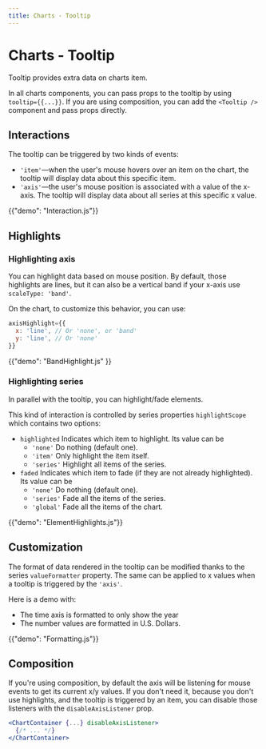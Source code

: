 ```yaml
---
title: Charts - Tooltip
---
```


# Charts - Tooltip

<p class="description">Tooltip provides extra data on charts item.</p>

In all charts components, you can pass props to the tooltip by using `tooltip={{...}}`.
If you are using composition, you can add the `<Tooltip />` component and pass props directly.

## Interactions

The tooltip can be triggered by two kinds of events:

- `'item'`—when the user's mouse hovers over an item on the chart, the tooltip will display data about this specific item.
- `'axis'`—the user's mouse position is associated with a value of the x-axis. The tooltip will display data about all series at this specific x value.

{{"demo": "Interaction.js"}}

## Highlights

### Highlighting axis

You can highlight data based on mouse position.
By default, those highlights are lines, but it can also be a vertical band if your x-axis use `scaleType: 'band'`.

On the chart, to customize this behavior, you can use:

```jsx
axisHighlight={{
  x: 'line', // Or 'none', or 'band'
  y: 'line', // Or 'none'
}}
```

{{"demo": "BandHighlight.js" }}

### Highlighting series

In parallel with the tooltip, you can highlight/fade elements.

This kind of interaction is controlled by series properties `highlightScope` which contains two options:

- `highlighted` Indicates which item to highlight. Its value can be
  - `'none'` Do nothing (default one).
  - `'item'` Only highlight the item itself.
  - `'series'` Highlight all items of the series.
- `faded` Indicates which item to fade (if they are not already highlighted). Its value can be
  - `'none'` Do nothing (default one).
  - `'series'` Fade all the items of the series.
  - `'global'` Fade all the items of the chart.

{{"demo": "ElementHighlights.js"}}

## Customization

The format of data rendered in the tooltip can be modified thanks to the series `valueFormatter` property.
The same can be applied to x values when a tooltip is triggered by the `'axis'`.

Here is a demo with:

- The time axis is formatted to only show the year
- The number values are formatted in U.S. Dollars.

{{"demo": "Formatting.js"}}

## Composition

If you're using composition, by default the axis will be listening for mouse events to get its current x/y values.
If you don't need it, because you don't use highlights, and the tooltip is triggered by an item, you can disable those listeners with the `disableAxisListener` prop.

```jsx
<ChartContainer {...} disableAxisListener>
  {/* ... */}
</ChartContainer>
```

